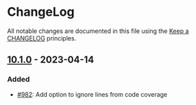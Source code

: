 # ChangeLog

All notable changes are documented in this file using the [Keep a CHANGELOG](http://keepachangelog.com/) principles.

## [10.1.0] - 2023-04-14

### Added

* [#982](https://github.com/sebastianbergmann/php-code-coverage/issues/982): Add option to ignore lines from code coverage

[10.1.0]: https://github.com/sebastianbergmann/php-code-coverage/compare/10.0...main
